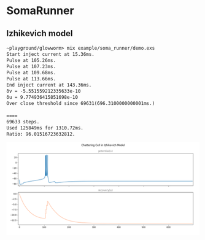 # SomaRunner

## Izhikevich model

```
~playground/glowworm> mix example/soma_runner/demo.exs
Start inject current at 15.36ms.
Pulse at 105.26ms.
Pulse at 107.23ms.
Pulse at 109.68ms.
Pulse at 113.66ms.
End inject current at 143.36ms.
δv = -5.551559212335633e-10
δu = 9.774936415851698e-10
Over close threshold since 69631(696.3100000000001ms.)

====
69633 steps.
Used 125849ms for 1310.72ms.
Ratio: 96.01516723632812.
```

![pic](/example/soma_runner/Izhikevich_chattering.png)
